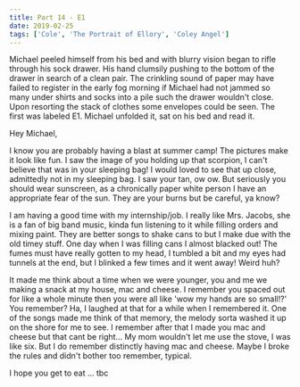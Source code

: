 ```yaml
---
title: Part 14 - E1
date: 2019-02-25
tags: ['Cole', 'The Portrait of Ellory', 'Coley Angel']
---
```


Michael peeled himself from his bed and with blurry vision began to rifle through his sock drawer. His hand clumsily pushing to the bottom of the drawer in search of a clean pair. The crinkling sound of paper may have failed to register in the early fog morning if Michael had not jammed so many under shirts and socks into a pile such the drawer wouldn't close. Upon resorting the stack of clothes some envelopes could be seen. The first was labeled E1. Michael unfolded it, sat on his bed and read it.

Hey Michael,

I know you are probably having a blast at summer camp! The pictures make it look like fun. I saw the image of you holding up that scorpion, I can't believe that was in your sleeping bag! I would loved to see that up close, admittedly not in my sleeping bag. I saw your tan, ow ow. But seriously you should wear sunscreen, as a chronically paper white person I have an appropriate fear of the sun. They are your burns but be careful, ya know?

I am having a good time with my internship/job. I really like Mrs. Jacobs, she is a fan of big band music, kinda fun listening to it while filling orders and mixing paint. They are better songs to shake cans to but I make due with the old timey stuff. One day when I was filling cans I almost blacked out! The fumes must have really gotten to my head, I tumbled a bit and my eyes had tunnels at the end, but I blinked a few times and it went away! Weird huh?

It made me think about a time when we were younger, you and me we making a snack at my house, mac and cheese. I remember you spaced out for like a whole minute then you were all like 'wow my hands are so small!?' You remember? Ha, I laughed at that for a while when I remembered it. One of the songs made me think of that memory, the melody sorta washed it up on the shore for me to see. I remember after that I made you mac and cheese but that cant be right... My mom wouldn't let me use the stove, I was like six. But I do remember distinctly having mac and cheese. Maybe I broke the rules and didn't bother too remember, typical.

I hope you get to eat ... tbc
